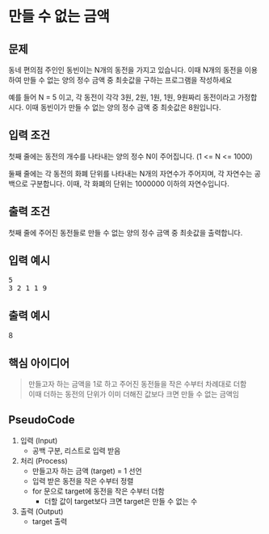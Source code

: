 # 만들 수 없는 금액

## 문제

동네 편의점 주인인 동빈이는 N개의 동전을 가지고 있습니다. 이때 N개의 동전을 이용하여 만들 수 없는 양의 정수 금액 중 최솟값을 구하는 프로그램을 작성하세요

예를 들어 N = 5 이고, 각 동전이 각각 3원, 2원, 1원, 1원, 9원짜리 동전이라고 가정합시다. 이때 동빈이가 만들 수 없는 양의 정수 금액 중 최솟값은 8원입니다.

## 입력 조건

첫째 줄에는 동전의 개수를 나타내는 양의 정수 N이 주어집니다. (1 <= N <= 1000)

둘째 줄에는 각 동전의 화폐 단위를 나타내는 N개의 자연수가 주어지며, 각 자연수는 공백으로 구분합니다. 이때, 각 화폐의 단위는 1000000 이하의 자연수입니다.

## 출력 조건

첫째 줄에 주어진 동전들로 만들 수 없는 양의 정수 금액 중 최솟값을 출력합니다.

## 입력 예시

<pre>
5
3 2 1 1 9
</pre>

## 출력 예시

8

## 핵심 아이디어

> 만들고자 하는 금액을 1로 하고 주어진 동전들을 작은 수부터 차례대로 더함<br/>
> 이때 더하는 동전의 단위가 이미 더해진 값보다 크면 만들 수 없는 금액임

## PseudoCode

1. 입력 (Input)
   - 공백 구분, 리스트로 입력 받음
2. 처리 (Process)
   - 만들고자 하는 금액 (target) = 1 선언
   - 입력 받은 동전을 작은 수부터 정렬
   - for 문으로 target에 동전을 작은 수부터 더함
     - 더할 값이 target보다 크면 target은 만들 수 없는 수
3. 출력 (Output)
   - target 출력
